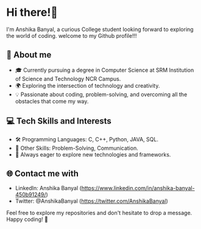# Hi there!👋

I'm Anshika Banyal, a curious College student looking forward to exploring the world of coding. welcome to my Github profile!!!

## 🌱 About me

- 🎓 Currently pursuing a degree in Computer Science at SRM Institution of Science and Technology NCR Campus.
- 🌍 Exploring the intersection of technology and creativity.
- 💡 Passionate about coding, problem-solving, and overcoming all the obstacles that come my way.

## 💻 Tech Skills and Interests

- 🛠️ Programming Languages: C, C++, Python, JAVA, SQL.
- 💼 Other Skills: Problem-Solving, Communication.
- 🚀 Always eager to explore new technologies and frameworks.

## 🌐 Contact me with
-  LinkedIn: Anshika Banyal (https://www.linkedin.com/in/anshika-banyal-450b91249/)
-  Twitter: @AnshikaBanyal (https://twitter.com/AnshikaBanyal)

Feel free to explore my repositories and don't hesitate to drop a message. Happy coding! 🌟
